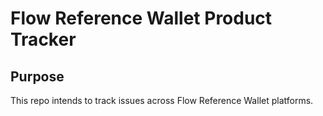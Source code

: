 # Flow Reference Wallet Product Tracker

## Purpose

This repo intends to track issues across Flow Reference Wallet platforms.
